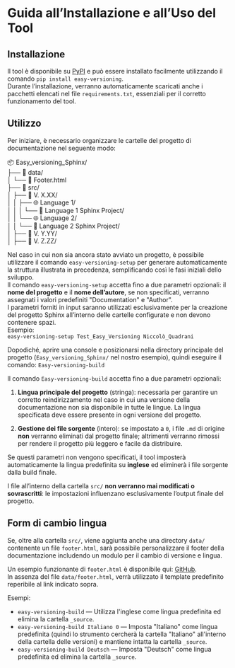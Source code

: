 # Guida all’Installazione e all’Uso del Tool

## Installazione

Il tool è disponibile su [PyPI](https://pypi.org/project/Easy-versioning/) e può essere installato facilmente utilizzando il comando `pip install easy-versioning`.  
Durante l’installazione, verranno automaticamente scaricati anche i pacchetti elencati nel file `requirements.txt`, essenziali per il corretto funzionamento del tool.

## Utilizzo

Per iniziare, è necessario organizzare le cartelle del progetto di documentazione nel seguente modo:

📦 Easy_versioning_Sphinx/  
├── 📂 data/  
│   └── 📄 Footer.html  
├── 📂 src/  
│   ├── 📁 V. X.XX/  
│   │   ├── 🌐 Language 1/  
│   │   │   └── 📘 Language 1 Sphinx Project/  
│   │   └── 🌐 Language 2/  
│   │       └── 📘 Language 2 Sphinx Project/  
│   ├── 📁 V. Y.YY/  
│   ├── 📁 V. Z.ZZ/

Nel caso in cui non sia ancora stato avviato un progetto, è possibile utilizzare il comando `easy-versioning-setup` per generare automaticamente la struttura illustrata in precedenza, semplificando così le fasi iniziali dello sviluppo.   
Il comando `easy-versioning-setup` accetta fino a due parametri opzionali: il **nome del progetto** e il **nome dell’autore**, se non specificati, verranno assegnati i valori predefiniti "Documentation" e "Author".    
I parametri forniti in input saranno utilizzati esclusivamente per la creazione del progetto Sphinx all’interno delle cartelle configurate e non devono contenere spazi.    
Esempio:    
`easy-versioning-setup Test_Easy_Versioning Niccolò_Quadrani`    

Dopodiché, aprire una console e posizionarsi nella directory principale del progetto (`Easy_versioning_Sphinx/` nel nostro esempio), quindi eseguire il comando: `Easy-versioning-build`

Il comando `Easy-versioning-build` accetta fino a due parametri opzionali:

1. **Lingua principale del progetto** (stringa): necessaria per garantire un corretto reindirizzamento nel caso in cui una versione della documentazione non sia disponibile in tutte le lingue. La lingua specificata deve essere presente in ogni versione del progetto.

2. **Gestione dei file sorgente** (intero): se impostato a `0`, i file `.md` di origine **non** verranno eliminati dal progetto finale; altrimenti verranno rimossi per rendere il progetto più leggero e facile da distribuire.

Se questi parametri non vengono specificati, il tool imposterà automaticamente la lingua predefinita su **inglese** ed eliminerà i file sorgente dalla build finale.

I file all’interno della cartella `src/` **non verranno mai modificati o sovrascritti**: le impostazioni influenzano esclusivamente l’output finale del progetto.

## Form di cambio lingua

Se, oltre alla cartella `src/`, viene aggiunta anche una directory `data/` contenente un file `footer.html`, sarà possibile personalizzare il footer della documentazione includendo un modulo per il cambio di versione e lingua.

Un esempio funzionante di `footer.html` è disponibile qui: [GitHub](https://github.com/Quadra-Ryo/Easy-versioning-sphinx/blob/main/Easy_versioning/footer.md).  
In assenza del file `data/footer.html`, verrà utilizzato il template predefinito reperibile al link indicato sopra.

Esempi:  
- `easy-versioning-build` — Utilizza l'inglese come lingua predefinita ed elimina la cartella `_source`.  
- `easy-versioning-build Italiano 0` — Imposta "Italiano" come lingua predefinita (quindi lo strumento cercherà la cartella "Italiano" all'interno della cartella delle versioni) e mantiene intatta la cartella `_source`.  
- `easy-versioning-build Deutsch` — Imposta "Deutsch" come lingua predefinita ed elimina la cartella `_source`.